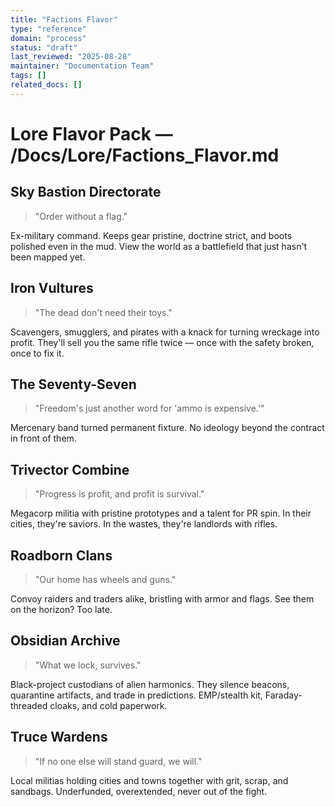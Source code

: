 ```yaml
---
title: "Factions Flavor"
type: "reference"
domain: "process"
status: "draft"
last_reviewed: "2025-08-28"
maintainer: "Documentation Team"
tags: []
related_docs: []
---
```


# Lore Flavor Pack — /Docs/Lore/Factions_Flavor.md

## Sky Bastion Directorate

> "Order without a flag."

Ex-military command. Keeps gear pristine, doctrine strict, and boots polished even in the mud. View the world as a battlefield that just hasn't been mapped yet.

## Iron Vultures

> "The dead don't need their toys."

Scavengers, smugglers, and pirates with a knack for turning wreckage into profit.
They'll sell you the same rifle twice — once with the safety broken, once to fix it.

## The Seventy-Seven

> "Freedom's just another word for 'ammo is expensive.'"

Mercenary band turned permanent fixture. No ideology beyond the contract in front of them.

## Trivector Combine

> "Progress is profit, and profit is survival."

Megacorp militia with pristine prototypes and a talent for PR spin. In their cities, they're saviors. In the wastes, they're landlords with rifles.

## Roadborn Clans

> "Our home has wheels and guns."

Convoy raiders and traders alike, bristling with armor and flags. See them on the horizon? Too late.

## Obsidian Archive

> "What we lock, survives."

Black-project custodians of alien harmonics. They silence beacons, quarantine artifacts, and trade in predictions. EMP/stealth kit, Faraday-threaded cloaks, and cold paperwork.

## Truce Wardens

> "If no one else will stand guard, we will."


Local militias holding cities and towns together with grit, scrap, and sandbags. Underfunded, overextended, never out of the fight.

